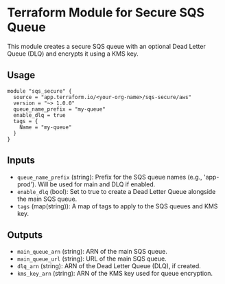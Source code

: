 # Terraform Module for Secure SQS Queue

This module creates a secure SQS queue with an optional Dead Letter Queue (DLQ) and encrypts it using a KMS key.

## Usage

```hcl
module "sqs_secure" {
  source = "app.terraform.io/<your-org-name>/sqs-secure/aws"
  version = "~> 1.0.0"
  queue_name_prefix = "my-queue"
  enable_dlq = true
  tags = {
    Name = "my-queue"
  }
}
```

## Inputs

- `queue_name_prefix` (string): Prefix for the SQS queue names (e.g., 'app-prod'). Will be used for main and DLQ if enabled.
- `enable_dlq` (bool): Set to true to create a Dead Letter Queue alongside the main SQS queue.
- `tags` (map(string)): A map of tags to apply to the SQS queues and KMS key.

## Outputs

- `main_queue_arn` (string): ARN of the main SQS queue.
- `main_queue_url` (string): URL of the main SQS queue.
- `dlq_arn` (string): ARN of the Dead Letter Queue (DLQ), if created.
- `kms_key_arn` (string): ARN of the KMS key used for queue encryption.
